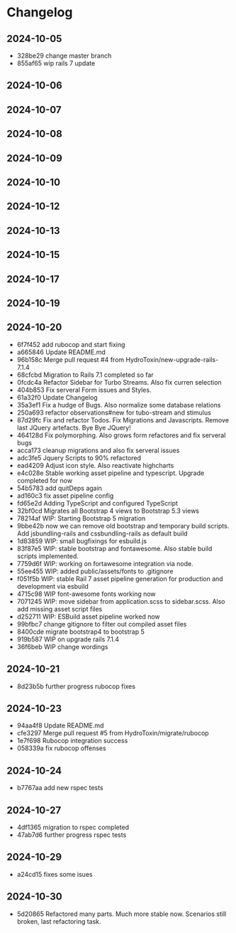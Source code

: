 # Changelog

## 2024-10-05

- 328be29 change master branch
- 855af65 wip rails 7 update
## 2024-10-06


## 2024-10-07


## 2024-10-08


## 2024-10-09


## 2024-10-10


## 2024-10-12


## 2024-10-13


## 2024-10-15


## 2024-10-17


## 2024-10-19


## 2024-10-20

- 6f7f452 add rubocop and start fixing
- a665846 Update README.md
- 96b158c Merge pull request #4 from HydroToxin/new-upgrade-rails-7.1.4
- 68cfcbd Migration to Rails 7.1 completed so far
- 0fcdc4a Refactor Sidebar for Turbo Streams. Also fix curren selection
- 404b853 Fix serveral Form issues and Styles.
- 61a32f0 Update Changelog
- 35a3ef1 Fix a hudge of Bugs. Also normalize some database relations
- 250a693 refactor observations#new for tubo-stream and stimulus
- 87d29fc Fix and refactor Todos. Fix Migrations and Javascripts. Remove last JQuery artefacts. Bye Bye JQuery!
- 464128d Fix polymorphing. Also grows form refactores and fix serveral bugs
- acca173 cleanup migrations and also fix serveral issues
- adc3fe5 Jquery Scripts to 90% refactored
- ead4209 Adjust icon style. Also reactivate highcharts
- e4c028e Stable working asset pipeline and typescript. Upgrade completed for now
- 54b5783 add quitDeps again
- ad160c3 fix asset pipeline config
- fd65e2d Adding TypeScript and configured TypeScript
- 32bf0cd Migrates all Bootstrap 4 views to Bootstrap 5.3 views
- 78214af WIP: Starting Bootstrap 5 migration
- 9bbe42b now we can remove old bootstrap and temporary build scripts. Add jsbundling-rails and cssbundling-rails as default build
- 1d83859 WIP: small bugfixings for esbuild.js
- 83f87e5 WIP: stable bootstrap and fontawesome. Also stable build scripts implemented.
- 7759d6f WIP: working on fortawesome integration via node.
- 55ee455 WIP: added public/assets/fonts to .gitignore
- f051f5b WIP: stable Rail 7 asset pipeline generation for production and development via esbuild
- 4715c98 WIP font-awesome fonts working now
- 7071245 WIP: move sidebar from application.scss to sidebar.scss. Also add missing asset script files
- d252711 WIP: ESBuild asset pipeline worked now
- 99bfbc7 change gitignore to filter out compiled asset files
- 8400cde migrate bootstrap4 to bootstrap 5
- 919b587 WIP on upgrade rails 7.1.4
- 36f6beb WIP change wordings
## 2024-10-21

- 8d23b5b further progress rubocop fixes
## 2024-10-23

- 94aa4f8 Update README.md
- cfe3297 Merge pull request #5 from HydroToxin/migrate/rubocop
- 1e7f698 Rubocop integration success
- 058339a fix rubocop offenses
## 2024-10-24

- b7767aa add new rspec tests
## 2024-10-27

- 4df1365 migration to rspec completed
- 47ab7d6 further progress rspec tests
## 2024-10-29

- a24cd15 fixes some isues
## 2024-10-30

- 5d20865 Refactored many parts. Much more stable now. Scenarios still broken, last refactoring task.
